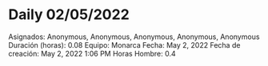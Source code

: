 # Daily 02/05/2022

Asignados: Anonymous, Anonymous, Anonymous, Anonymous, Anonymous
Duración (horas): 0.08
Equipo: Monarca
Fecha: May 2, 2022
Fecha de creación: May 2, 2022 1:06 PM
Horas Hombre: 0.4
